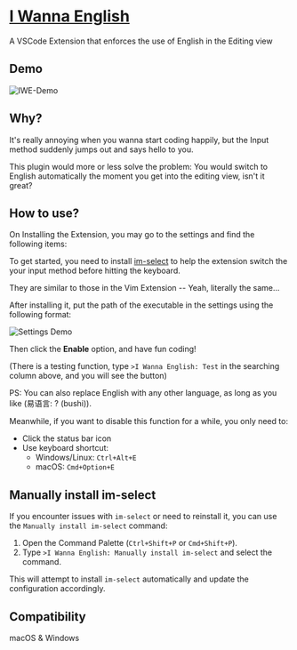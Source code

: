 # [I Wanna English](https://github.com/HNRobert/I-Wanna-English)

A VSCode Extension that enforces the use of English in the Editing view

## Demo

![IWE-Demo](https://github.com/user-attachments/assets/d30bff5d-755e-4344-a6b6-c1f4e7cc4a8d)

## Why?

It's really annoying when you wanna start coding happily, but the Input method suddenly jumps out and says hello to you.

This plugin would more or less solve the problem: You would switch to English automatically the moment you get into the editing view, isn't it great?

## How to use?

On Installing the Extension, you may go to the settings and find the following items:

To get started, you need to install [im-select](https://github.com/daipeihust/im-select) to help the extension switch the your input method before hitting the keyboard.

They are similar to those in the Vim Extension -- Yeah, literally the same...

After installing it, put the path of the executable in the settings using the following format:

![Settings Demo](https://github.com/user-attachments/assets/d0ab8998-899c-45fc-9b9a-0c4e8c5be698)

Then click the **Enable** option, and have fun coding!

(There is a testing function, type `>I Wanna English: Test` in the searching column above, and you will see the button)

PS: You can also replace English with any other language, as long as you like (易语言: ? (bushi)).

Meanwhile, if you want to disable this function for a while, you only need to:

- Click the status bar icon
- Use keyboard shortcut:
  - Windows/Linux: `Ctrl+Alt+E`
  - macOS: `Cmd+Option+E`

## Manually install im-select

If you encounter issues with `im-select` or need to reinstall it, you can use the `Manually install im-select` command:

1. Open the Command Palette (`Ctrl+Shift+P` or `Cmd+Shift+P`).
2. Type `>I Wanna English: Manually install im-select` and select the command.

This will attempt to install `im-select` automatically and update the configuration accordingly.

## Compatibility

macOS & Windows
